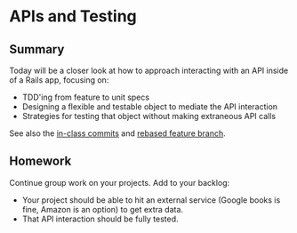 # APIs and Testing

## Summary

Today will be a closer look at how to approach interacting with an API inside of a Rails app, focusing on:

* TDD'ing from feature to unit specs
* Designing a flexible and testable object to mediate the API interaction
* Strategies for testing that object without making extraneous API calls

See also the [in-class commits](https://github.com/theironyard-rails-atl/books/compare/329b5e31752d154df35fb08ee8cb8f1bcb78591b...3114b2f344330eebf964196ef659b14fbcd297b4) and [rebased feature branch](https://github.com/theironyard-rails-atl/books/tree/gbooks-api-rebased).

## Homework

Continue group work on your projects. Add to your backlog:

* Your project should be able to hit an external service (Google books is fine, Amazon is an option) to get extra data.
* That API interaction should be fully tested.

